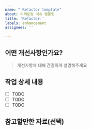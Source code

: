 ```yaml
---
name: " Refactor template"
about: 리팩토링 이슈 템플릿
title: 'Refactor:'
labels: enhancement
assignees: ''

---
```


## 어떤 개선사항인가요?
> 개선사항에 대해 간결하게 설명해주세요

## 작업 상세 내용
- [ ] TODO
- [ ] TODO
- [ ] TODO

## 참고할만한 자료(선택)
